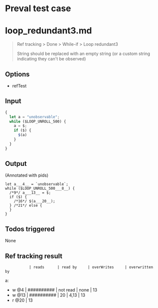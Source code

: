 # Preval test case

# loop_redundant3.md

> Ref tracking > Done > While-if > Loop redundant3
>
> String should be replaced with an empty string (or a custom string indicating they can't be observed)

## Options

- refTest

## Input

`````js filename=intro
{
  let a = "unobservable";
  while ($LOOP_UNROLL_500) {
    a = $;
    if ($) {
      $(a)
    }
  }
}
`````


## Output

(Annotated with pids)

`````filename=intro
let a___4__ = `unobservable`;
while ($LOOP_UNROLL_500___8__) {
  /*9*/ a___13__ = $;
  if ($) {
    /*16*/ $(a___20__);
  } /*21*/ else {
  }
}
`````


## Todos triggered


None


## Ref tracking result


               | reads      | read by     | overWrites     | overwritten by
a:
  - w @4       | ########## | not read    | none           | 13
  - w @13      | ########## | 20          | 4,13           | 13
  - r @20      | 13
